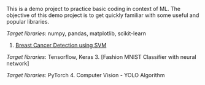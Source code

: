 This is a demo project to practice basic coding in context of ML. The objective of this demo project is to get
quickly familiar with some useful and popular libraries.

*Target libraries*: numpy, pandas, matplotlib, scikit-learn
1. [Breast Cancer Detection using SVM](Classification/cancer_detection.py)

*Target libraries*: Tensorflow, Keras
3. [Fashion MNIST Classifier with neural network]

*Target libraries*: PyTorch
4. Computer Vision - YOLO Algorithm

